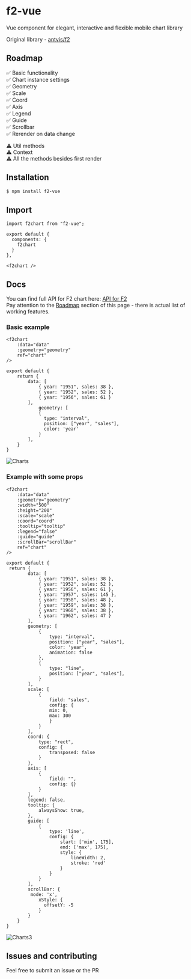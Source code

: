 # f2-vue

Vue component for elegant, interactive and flexible mobile chart library

Original library - [antvis/f2](https://github.com/antvis/f2 "antvis/f2")

## Roadmap

✅ Basic functionality  
✅ Chart instance settings  
✅ Geometry  
✅ Scale  
✅ Coord  
✅ Axis  
✅ Legend  
✅ Guide  
✅ Scrollbar  
✅ Rerender on data change

⚠️ Util methods  
⚠️ Context  
⚠️ All the methods besides first render

## Installation

```bash
$ npm install f2-vue
```

## Import

```
import f2chart from "f2-vue";
```

```
export default {
  components: {
    f2chart
  }
},
```

```
<f2chart />
```

## Docs

You can find full API for F2 chart here: [API for F2](https://antv.gitbook.io/f2/api/ "API for F2")  
Pay attention to the [Roadmap](#Roadmap "Roadmap") section of this page - there is actual list of working features.

### Basic example

```
<f2chart
	:data="data"
	:geometry="geometry"
	ref="chart"
/>
```

```
export default {
	return {
		data: [
			{ year: "1951", sales: 38 },
			{ year: "1952", sales: 52 },
			{ year: "1956", sales: 61 }
		],
			geometry: [
			{
			  type: "interval",
			  position: ["year", "sales"],
			  color: 'year'
			}
		],
	}
}
```

![Charts](https://user-images.githubusercontent.com/29502063/67677996-8b5c3f80-f996-11e9-838c-e5bffa0abb13.PNG)

### Example with some props

```
<f2chart
	:data="data"
	:geometry="geometry"
	:width="500"
	:height="200"
	:scale="scale"
	:coord="coord"
	:tooltip="tooltip"
	:legend="false"
	:guide="guide"
	:scrollBar="scrollBar"
	ref="chart"
/>
```

```
export default {
 return {
		data: [
			{ year: "1951", sales: 38 },
			{ year: "1952", sales: 52 },
			{ year: "1956", sales: 61 },
			{ year: "1957", sales: 145 },
			{ year: "1958", sales: 48 },
			{ year: "1959", sales: 38 },
			{ year: "1960", sales: 38 },
			{ year: "1962", sales: 47 }
		],
		geometry: [
			{
				type: "interval",
				position: ["year", "sales"],
				color: 'year',
				animation: false
			},
			{
				type: "line",
				position: ["year", "sales"],
			}
		],
		scale: [
			{
				field: "sales",
				config: {
				min: 0,
				max: 300
				}
			}
		],
		coord: {
			type: "rect",
			config: {
				transposed: false
			}
		},
		axis: [
			{
				field: "",
				config: {}
			}
		],
		legend: false,
		tooltip: {
			alwaysShow: true,
		},
		guide: [
		  	{
				type: 'line',
				config: {
					start: ['min', 175],
					end: ['max', 175],
					style: {
						lineWidth: 2,
						stroke: 'red'
					}
				}
		  	}
		],
		scrollBar: {
		 mode: 'x',
			xStyle: {
			  offsetY: -5
			}
		}
	}
}
```

![Charts3](https://user-images.githubusercontent.com/29502063/67678557-efcbce80-f997-11e9-926d-7bcf60952999.PNG)

## Issues and contributing

Feel free to submit an issue or the PR

